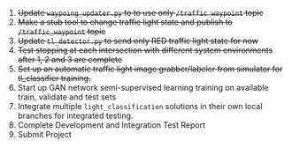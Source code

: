 1. ~~Update `waypoing_updater.py` to to use only `/traffic_waypoint` topic~~
2. ~~Make a stub tool to change traffic light state and publish to `/traffic_waypoint` topic~~
3. ~~Update `tl_detector.py` to send only RED traffic light state for now~~
4. ~~Test stopping at each intersection with different system environments after 1, 2 and 3 are complete~~
5. ~~Set up an automatic traffic light image grabber/labeler from simulator for tl_classifier training.~~
6. Start up GAN network semi-supervised learning training on available train, validate and test sets
7. Integrate multiple `light_classification` solutions in their own local branches for integrated testing.
8. Complete Development and Integration Test Report
9. Submit Project

